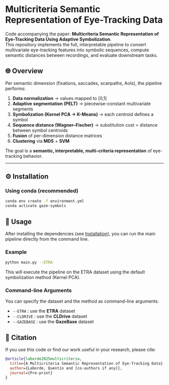 # Multicriteria Semantic Representation of Eye-Tracking Data

Code accompanying the paper: **Multicriteria Semantic Representation of Eye-Tracking Data Using Adaptive Symbolization**.  
This repository implements the full, interpretable pipeline to convert multivariate eye-tracking features into symbolic sequences, compute semantic distances between recordings, and evaluate downstream tasks.

 

## 🌐 Overview

Per semantic dimension (fixations, saccades, scanpaths, AoIs), the pipeline performs:
1. **Data normalization** → values mapped to \[0,1]  
2. **Adaptive segmentation (PELT)** → piecewise-constant multivariate segments  
3. **Symbolization (Kernel PCA → K-Means)** → each centroid defines a symbol  
4. **Sequence distance (Wagner–Fischer)** → substitution cost = distance between symbol centroids  
5. **Fusion** of per-dimension distance matrices    
6. **Clustering** via **MDS** + **SVM**

The goal is a **semantic, interpretable, multi-criteria representation** of eye-tracking behavior.

---

 
## ⚙️ Installation

### Using conda (recommended)

```bash
conda env create -f environment.yml
conda activate gaze-symbols
```


## 🚀 Usage

After installing the dependencies (see [Installation](#-installation)), you can run the main pipeline directly from the command line.

### Example

```bash
python main.py --ETRA
```
This will execute the pipeline on the ETRA dataset using the default symbolization method (Kernel PCA).

### Command-line Arguments

You can specify the dataset and the method as command-line arguments:
- `--ETRA` : use the **ETRA** dataset  
- `--CLDRIVE` : use the **CLDrive** dataset  
- `--GAZEBASE` : use the **GazeBase** dataset 


## 📖 Citation

If you use this code or find our work useful in your research, please cite:

```bibtex
@article{laborde2025multicriteria,
  title={A Multicriteria Semantic Representation of Eye-Tracking Data},
  author={Laborde, Quentin and [co-authors if any]},
  journal={Pre-print}
}
```



